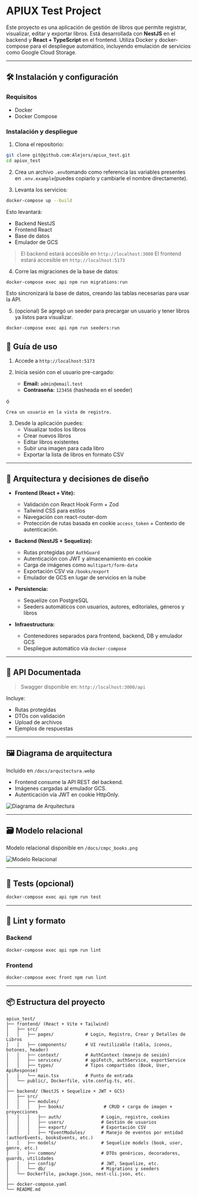 # APIUX Test Project

Este proyecto es una aplicación de gestión de libros que permite registrar, visualizar, editar y exportar libros. Está desarrollada con **NestJS** en el backend y **React + TypeScript** en el frontend. Utiliza Docker y docker-compose para el despliegue automático, incluyendo emulación de servicios como Google Cloud Storage.

---

## 🛠️ Instalación y configuración

### Requisitos

- Docker
- Docker Compose

### Instalación y despliegue

1. Clona el repositorio:

```bash
git clone git@github.com:Alejors/apiux_test.git
cd apiux_test
```

2. Crea un archivo `.env`tomando como referencia las variables presentes en `.env.example`(puedes copiarlo y cambiarle el nombre directamente).

3. Levanta los servicios:

```bash
docker-compose up --build
```

Esto levantará:

- Backend NestJS
- Frontend React
- Base de datos
- Emulador de GCS

> El backend estará accesible en `http://localhost:3000`
> El frontend estará accesible en `http://localhost:5173`

4. Corre las migraciones de la base de datos:

```bash
docker-compose exec api npm run migrations:run
```

Esto sincronizará la base de datos, creando las tablas necesarias para usar la API.

5. (opcional) Se agregó un seeder para precargar un usuario y tener libros ya listos para visualizar.

```bash
docker-compose exec api npm run seeders:run
```

## 🚀 Guía de uso

1. Accede a `http://localhost:5173`
2. Inicia sesión con el usuario pre-cargado:

   - **Email:** `admin@email.test`
   - **Contraseña:** `123456` (hasheada en el seeder)

ó

    Crea un usuario en la vista de registro.

3. Desde la aplicación puedes:
   - Visualizar todos los libros
   - Crear nuevos libros
   - Editar libros existentes
   - Subir una imagen para cada libro
   - Exportar la lista de libros en formato CSV

---

## 🧱 Arquitectura y decisiones de diseño

- **Frontend (React + Vite):**
  - Validación con React Hook Form + Zod
  - Tailwind CSS para estilos
  - Navegación con react-router-dom
  - Protección de rutas basada en cookie `access_token` + Contexto de autenticación. 

- **Backend (NestJS + Sequelize):**
  - Rutas protegidas por `AuthGuard`
  - Autenticación con JWT y almacenamiento en cookie
  - Carga de imágenes como `multipart/form-data`
  - Exportación CSV vía `/books/export`
  - Emulador de GCS en lugar de servicios en la nube

- **Persistencia:**
  - Sequelize con PostgreSQL
  - Seeders automáticos con usuarios, autores, editoriales, géneros y libros

- **Infraestructura:**
  - Contenedores separados para frontend, backend, DB y emulador GCS
  - Despliegue automático vía `docker-compose`

---

## 📖 API Documentada

> Swagger disponible en: `http://localhost:3000/api`

Incluye:

- Rutas protegidas
- DTOs con validación
- Upload de archivos
- Ejemplos de respuestas

---

## 🖼️ Diagrama de arquitectura

Incluido en `/docs/arquitectura.webp`

- Frontend consume la API REST del backend.
- Imágenes cargadas al emulador GCS.
- Autenticación vía JWT en cookie HttpOnly.

![Diagrama de Arquitectura](./docs/arquitectura.webp)

---

## 🗃️ Modelo relacional

Modelo relacional disponible en `/docs/cmpc_books.png`

![Modelo Relacional](./docs/cmpc_books.png)

---

## 🧪 Tests (opcional)

```bash
docker-compose exec api npm run test
```

---

## 🧼 Lint y formato

### Backend

```bash
docker-compose exec api npm run lint
```

### Frontend

```bash
docker-compose exec front npm run lint
```

---

## 📦 Estructura del proyecto

```
apiux_test/
├── frontend/ (React + Vite + Tailwind)
│   ├── src/
│   │   ├── pages/            # Login, Registro, Crear y Detalles de Libros
│   │   ├── components/       # UI reutilizable (tabla, íconos, botones, header)
│   │   ├── context/          # AuthContext (manejo de sesión)
│   │   ├── services/         # apiFetch, authService, exportService
│   │   ├── types/            # Tipos compartidos (Book, User, ApiResponse)
│   │   └── main.tsx          # Punto de entrada
│   └── public/, Dockerfile, vite.config.ts, etc.
│
├── backend/ (NestJS + Sequelize + JWT + GCS)
│   ├── src/
│   │   ├── modules/
│   │   │   ├── books/               # CRUD + carga de imagen + proyecciones
│   │   │   ├── auth/               # Login, registro, cookies
│   │   │   ├── users/              # Gestión de usuarios
│   │   │   ├── export/             # Exportación CSV
│   │   │   ├── *EventModules/      # Manejo de eventos por entidad (authorEvents, booksEvents, etc.)
│   │   ├── models/                 # Sequelize models (book, user, genre, etc.)
│   │   ├── common/                 # DTOs genéricos, decoradores, guards, utilidades
│   │   ├── config/                 # JWT, Sequelize, etc.
│   │   └── db/                     # Migrations y seeders
│   └── Dockerfile, package.json, nest-cli.json, etc.
│
├── docker-compose.yaml
└── README.md
```